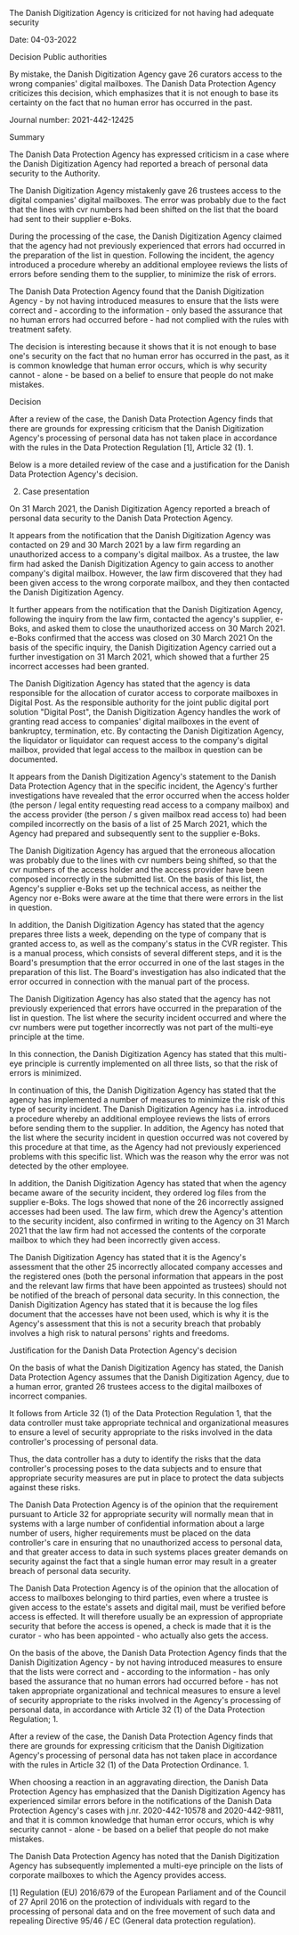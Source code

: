 The Danish Digitization Agency is criticized for not having had adequate security

Date: 04-03-2022

Decision Public authorities

By mistake, the Danish Digitization Agency gave 26 curators access to the wrong companies' digital mailboxes. The Danish Data Protection Agency criticizes this decision, which emphasizes that it is not enough to base its certainty on the fact that no human error has occurred in the past.

Journal number: 2021-442-12425

Summary

The Danish Data Protection Agency has expressed criticism in a case where the Danish Digitization Agency had reported a breach of personal data security to the Authority.

The Danish Digitization Agency mistakenly gave 26 trustees access to the digital companies' digital mailboxes. The error was probably due to the fact that the lines with cvr numbers had been shifted on the list that the board had sent to their supplier e-Boks.

During the processing of the case, the Danish Digitization Agency claimed that the agency had not previously experienced that errors had occurred in the preparation of the list in question. Following the incident, the agency introduced a procedure whereby an additional employee reviews the lists of errors before sending them to the supplier, to minimize the risk of errors.

The Danish Data Protection Agency found that the Danish Digitization Agency - by not having introduced measures to ensure that the lists were correct and - according to the information - only based the assurance that no human errors had occurred before - had not complied with the rules with treatment safety.

The decision is interesting because it shows that it is not enough to base one's security on the fact that no human error has occurred in the past, as it is common knowledge that human error occurs, which is why security cannot - alone - be based on a belief to ensure that people do not make mistakes.

Decision

After a review of the case, the Danish Data Protection Agency finds that there are grounds for expressing criticism that the Danish Digitization Agency's processing of personal data has not taken place in accordance with the rules in the Data Protection Regulation \[1\], Article 32 (1). 1.

Below is a more detailed review of the case and a justification for the Danish Data Protection Agency's decision.

2. Case presentation

On 31 March 2021, the Danish Digitization Agency reported a breach of personal data security to the Danish Data Protection Agency.

It appears from the notification that the Danish Digitization Agency was contacted on 29 and 30 March 2021 by a law firm regarding an unauthorized access to a company's digital mailbox. As a trustee, the law firm had asked the Danish Digitization Agency to gain access to another company's digital mailbox. However, the law firm discovered that they had been given access to the wrong corporate mailbox, and they then contacted the Danish Digitization Agency.

It further appears from the notification that the Danish Digitization Agency, following the inquiry from the law firm, contacted the agency's supplier, e-Boks, and asked them to close the unauthorized access on 30 March 2021. e-Boks confirmed that the access was closed on 30 March 2021 On the basis of the specific inquiry, the Danish Digitization Agency carried out a further investigation on 31 March 2021, which showed that a further 25 incorrect accesses had been granted.

The Danish Digitization Agency has stated that the agency is data responsible for the allocation of curator access to corporate mailboxes in Digital Post. As the responsible authority for the joint public digital port solution "Digital Post", the Danish Digitization Agency handles the work of granting read access to companies' digital mailboxes in the event of bankruptcy, termination, etc. By contacting the Danish Digitization Agency, the liquidator or liquidator can request access to the company's digital mailbox, provided that legal access to the mailbox in question can be documented.

It appears from the Danish Digitization Agency's statement to the Danish Data Protection Agency that in the specific incident, the Agency's further investigations have revealed that the error occurred when the access holder (the person / legal entity requesting read access to a company mailbox) and the access provider (the person / s given mailbox read access to) had been compiled incorrectly on the basis of a list of 25 March 2021, which the Agency had prepared and subsequently sent to the supplier e-Boks.

The Danish Digitization Agency has argued that the erroneous allocation was probably due to the lines with cvr numbers being shifted, so that the cvr numbers of the access holder and the access provider have been composed incorrectly in the submitted list. On the basis of this list, the Agency's supplier e-Boks set up the technical access, as neither the Agency nor e-Boks were aware at the time that there were errors in the list in question.

In addition, the Danish Digitization Agency has stated that the agency prepares three lists a week, depending on the type of company that is granted access to, as well as the company's status in the CVR register. This is a manual process, which consists of several different steps, and it is the Board's presumption that the error occurred in one of the last stages in the preparation of this list. The Board's investigation has also indicated that the error occurred in connection with the manual part of the process.

The Danish Digitization Agency has also stated that the agency has not previously experienced that errors have occurred in the preparation of the list in question. The list where the security incident occurred and where the cvr numbers were put together incorrectly was not part of the multi-eye principle at the time.

In this connection, the Danish Digitization Agency has stated that this multi-eye principle is currently implemented on all three lists, so that the risk of errors is minimized.

In continuation of this, the Danish Digitization Agency has stated that the agency has implemented a number of measures to minimize the risk of this type of security incident. The Danish Digitization Agency has i.a. introduced a procedure whereby an additional employee reviews the lists of errors before sending them to the supplier. In addition, the Agency has noted that the list where the security incident in question occurred was not covered by this procedure at that time, as the Agency had not previously experienced problems with this specific list. Which was the reason why the error was not detected by the other employee.

In addition, the Danish Digitization Agency has stated that when the agency became aware of the security incident, they ordered log files from the supplier e-Boks. The logs showed that none of the 26 incorrectly assigned accesses had been used. The law firm, which drew the Agency's attention to the security incident, also confirmed in writing to the Agency on 31 March 2021 that the law firm had not accessed the contents of the corporate mailbox to which they had been incorrectly given access.

The Danish Digitization Agency has stated that it is the Agency's assessment that the other 25 incorrectly allocated company accesses and the registered ones (both the personal information that appears in the post and the relevant law firms that have been appointed as trustees) should not be notified of the breach of personal data security. In this connection, the Danish Digitization Agency has stated that it is because the log files document that the accesses have not been used, which is why it is the Agency's assessment that this is not a security breach that probably involves a high risk to natural persons' rights and freedoms.

Justification for the Danish Data Protection Agency's decision

On the basis of what the Danish Digitization Agency has stated, the Danish Data Protection Agency assumes that the Danish Digitization Agency, due to a human error, granted 26 trustees access to the digital mailboxes of incorrect companies.

It follows from Article 32 (1) of the Data Protection Regulation 1, that the data controller must take appropriate technical and organizational measures to ensure a level of security appropriate to the risks involved in the data controller's processing of personal data.

Thus, the data controller has a duty to identify the risks that the data controller's processing poses to the data subjects and to ensure that appropriate security measures are put in place to protect the data subjects against these risks.

The Danish Data Protection Agency is of the opinion that the requirement pursuant to Article 32 for appropriate security will normally mean that in systems with a large number of confidential information about a large number of users, higher requirements must be placed on the data controller's care in ensuring that no unauthorized access to personal data, and that greater access to data in such systems places greater demands on security against the fact that a single human error may result in a greater breach of personal data security.

The Danish Data Protection Agency is of the opinion that the allocation of access to mailboxes belonging to third parties, even where a trustee is given access to the estate's assets and digital mail, must be verified before access is effected. It will therefore usually be an expression of appropriate security that before the access is opened, a check is made that it is the curator - who has been appointed - who actually also gets the access.

On the basis of the above, the Danish Data Protection Agency finds that the Danish Digitization Agency - by not having introduced measures to ensure that the lists were correct and - according to the information - has only based the assurance that no human errors had occurred before - has not taken appropriate organizational and technical measures to ensure a level of security appropriate to the risks involved in the Agency's processing of personal data, in accordance with Article 32 (1) of the Data Protection Regulation; 1.

After a review of the case, the Danish Data Protection Agency finds that there are grounds for expressing criticism that the Danish Digitization Agency's processing of personal data has not taken place in accordance with the rules in Article 32 (1) of the Data Protection Ordinance. 1.

When choosing a reaction in an aggravating direction, the Danish Data Protection Agency has emphasized that the Danish Digitization Agency has experienced similar errors before in the notifications of the Danish Data Protection Agency's cases with j.nr. 2020-442-10578 and 2020-442-9811, and that it is common knowledge that human error occurs, which is why security cannot - alone - be based on a belief that people do not make mistakes.

The Danish Data Protection Agency has noted that the Danish Digitization Agency has subsequently implemented a multi-eye principle on the lists of corporate mailboxes to which the Agency provides access.

\[1\] Regulation (EU) 2016/679 of the European Parliament and of the Council of 27 April 2016 on the protection of individuals with regard to the processing of personal data and on the free movement of such data and repealing Directive 95/46 / EC (General data protection regulation).
